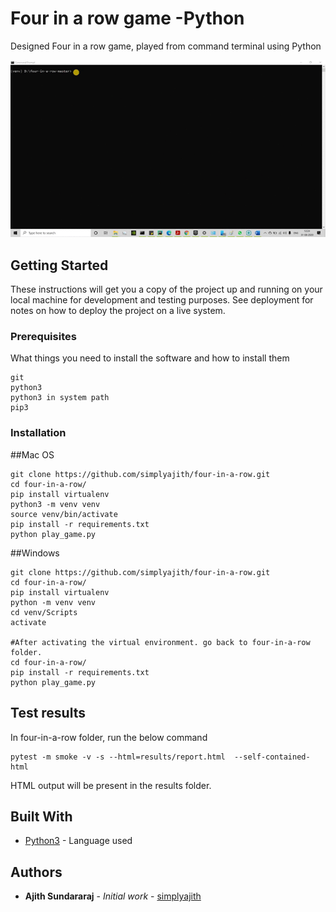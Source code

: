 # Four in a row game -Python

Designed Four in a row game, played from command terminal using Python


![Alt Text](https://github.com/simplyajith/four-in-a-row/blob/master/results/four_in_a_row_demo.gif)

## Getting Started

These instructions will get you a copy of the project up and running on your local machine for development and testing purposes. See deployment for notes on how to deploy the project on a live system.

### Prerequisites

What things you need to install the software and how to install them

```
git
python3
python3 in system path
pip3

```

### Installation

##Mac OS 
```
git clone https://github.com/simplyajith/four-in-a-row.git
cd four-in-a-row/
pip install virtualenv
python3 -m venv venv
source venv/bin/activate
pip install -r requirements.txt 
python play_game.py

```

##Windows

```
git clone https://github.com/simplyajith/four-in-a-row.git
cd four-in-a-row/
pip install virtualenv
python -m venv venv
cd venv/Scripts
activate

#After activating the virtual environment. go back to four-in-a-row folder.
cd four-in-a-row/
pip install -r requirements.txt
python play_game.py
```


## Test results
In four-in-a-row folder, run the below command

```
pytest -m smoke -v -s --html=results/report.html  --self-contained-html
```
HTML output will be present in the results folder.

## Built With

* [Python3](https://www.python.org/download/releases/3.0/) - Language used


## Authors

* **Ajith Sundararaj** - *Initial work* - [simplyajith](https://github.com/simplyajith)

